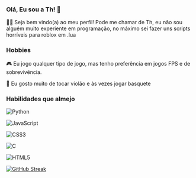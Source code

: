 ### Olá, Eu sou a Th! 👋

👩‍💻 Seja bem vindo(a) ao meu perfil! Pode me chamar de Th, eu não sou alguém muito experiente em programação, no máximo sei fazer uns scripts horríveis para roblox em .lua

### Hobbies

🎮 Eu jogo qualquer tipo de jogo, mas tenho preferência em jogos FPS e de sobrevivência.

🎸 Eu gosto muito de tocar violão e às vezes jogar basquete


### Habilidades que almejo

![Python](https://img.shields.io/badge/python-3670A0?style=for-the-badge&logo=python&logoColor=ffdd54)

![JavaScript](https://img.shields.io/badge/JavaScript-F7DF1E?style=for-the-badge&logo=javascript&logoColor=black)

![CSS3](https://img.shields.io/badge/CSS3-1572B6?style=for-the-badge&logo=css3&logoColor=white)

![C](https://img.shields.io/badge/c-%2300599C.svg?style=for-the-badge&logo=c&logoColor=white)

![HTML5](https://img.shields.io/badge/HTML5-E34F26?style=for-the-badge&logo=html5&logoColor=white)

[![GitHub Streak](https://streak-stats.demolab.com?user=Thkkj1&theme=ocean-dark&locale=pt_BR&date_format=n%2Fj%5B%2FY%5D)](https://git.io/streak-stats)
